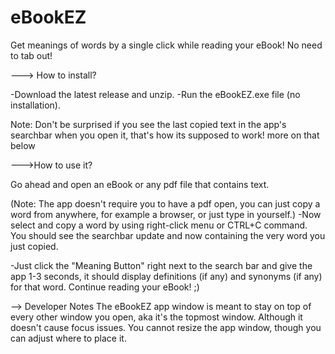 # eBookEZ
Get meanings of words by a single click while reading your eBook! No need to tab out!

---> How to install?

-Download the latest release and unzip.
-Run the eBookEZ.exe file (no installation).

Note: Don't be surprised if you see the last copied text in the app's searchbar when you open it, 
that's how its supposed to work! more on that below


--->How to use it?

Go ahead and open an eBook or any pdf file that contains text.

(Note: The app doesn't require you to have a pdf open, you can just copy a word from anywhere, for example a browser, or just type in yourself.)
-Now select and copy a word by using right-click menu or CTRL+C command. You should see the searchbar update and 
now containing the very word you just copied.

-Just click the "Meaning Button" right next to the search bar and give the app 1-3 seconds, it should display definitions (if any)
and synonyms (if any) for that word.
Continue reading your eBook! ;)



--> Developer Notes
The eBookEZ app window is meant to stay on top of every other window you open, 
aka it's the topmost window. Although it doesn't cause focus issues.
You cannot resize the app window, though you can adjust where to place it.
